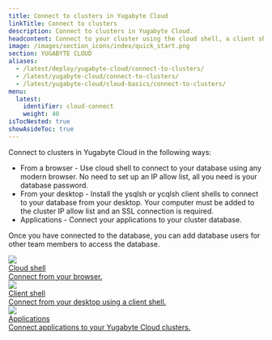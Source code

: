 ```yaml
---
title: Connect to clusters in Yugabyte Cloud
linkTitle: Connect to clusters
description: Connect to clusters in Yugabyte Cloud.
headcontent: Connect to your cluster using the cloud shell, a client shell, and from applications.
image: /images/section_icons/index/quick_start.png
section: YUGABYTE CLOUD
aliases:
  - /latest/deploy/yugabyte-cloud/connect-to-clusters/
  - /latest/yugabyte-cloud/connect-to-clusters/
  - /latest/yugabyte-cloud/cloud-basics/connect-to-clusters/
menu:
  latest:
    identifier: cloud-connect
    weight: 40
isTocNested: true
showAsideToc: true
---
```


Connect to clusters in Yugabyte Cloud in the following ways:

- From a browser - Use cloud shell to connect to your database using any modern browser. No need to set up an IP allow list, all you need is your database password.
- From your desktop - Install the ysqlsh or ycqlsh client shells to connect to your database from your desktop. Your computer must be added to the cluster IP allow list and an SSL connection is required.
- Applications - Connect your applications to your cluster database.

Once you have connected to the database, you can add database users for other team members to access the database.

<div class="row">

  <div class="col-12 col-md-6 col-lg-12 col-xl-6">
    <a class="section-link icon-offset" href="connect-cloud-shell/">
      <div class="head">
        <img class="icon" src="/images/section_icons/manage/backup.png" aria-hidden="true" />
        <div class="title">Cloud shell</div>
      </div>
      <div class="body">
        Connect from your browser.
      </div>
    </a>
  </div>

  <div class="col-12 col-md-6 col-lg-12 col-xl-6">
    <a class="section-link icon-offset" href="connect-client-shell/">
      <div class="head">
        <img class="icon" src="/images/section_icons/manage/backup.png" aria-hidden="true" />
        <div class="title">Client shell</div>
      </div>
      <div class="body">
        Connect from your desktop using a client shell.
      </div>
    </a>
  </div>

  <div class="col-12 col-md-6 col-lg-12 col-xl-6">
    <a class="section-link icon-offset" href="connect-applications/">
      <div class="head">
        <img class="icon" src="/images/section_icons/develop/real-world-apps.png" aria-hidden="true" />
        <div class="title">Applications</div>
      </div>
      <div class="body">
        Connect applications to your Yugabyte Cloud clusters.
      </div>
    </a>
  </div>

</div>
